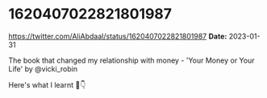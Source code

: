 # 1620407022821801987
https://twitter.com/AliAbdaal/status/1620407022821801987
**Date:** 2023-01-31

The book that changed my relationship with money - 'Your Money or Your Life' by @vicki_robin

Here's what I learnt 🧵👇
